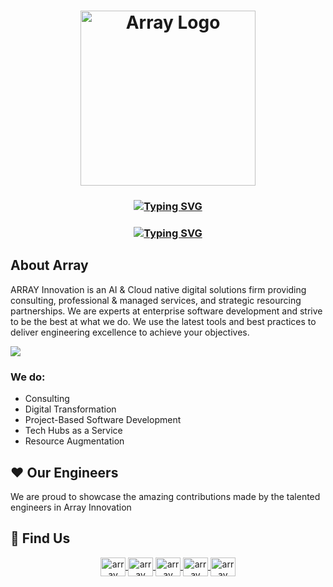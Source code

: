 


<h1 align ="center">
     <a href="https://www.array.world">
    <img align="center" width=280 src="https://static.wixstatic.com/media/9f8f10_0cdc6e51fd274c00b6eddad6c6eb9dd8~mv2.png/v1/fill/w_275,h_80,al_c,q_85,usm_0.66_1.00_0.01,enc_auto/LONG_1_4x.png" alt="Array Logo" />
     </a>
</h1>

<h3 align="center"> 

<a href="https://github.com/ArrayInnovation"><img src="https://readme-typing-svg.demolab.com?font=Fira+Code&duration=1000&pause=10000000000000000000000&color=2FA6B2&center=true&random=false&width=535&lines=Hello! We're ARRAY Innovation, and we do" alt="Typing SVG" /></a>

</h3>

<h3 align="center">
    <a href="https://git.io/typing-svg"><img src="https://readme-typing-svg.demolab.com?font=Fira+Code&size=22&pause=1000&color=5F8BEC&center=true&random=true&width=435&lines=Artificial+Intelligence;Software+Engineering;Cloud+Engineering" alt="Typing SVG" /></a>
</h3>


##  About Array

ARRAY Innovation is an AI & Cloud native digital solutions firm providing consulting, professional & managed services, and strategic resourcing partnerships. We are experts at enterprise software development and strive to be the best at what we do. We use the latest tools and best practices to deliver engineering excellence to achieve your objectives.

<img src="https://static.wixstatic.com/media/9f8f10_9e6785a0f0994cac914bea301baf5800~mv2.jpg/v1/fill/w_1573,h_132,fp_0.35_0.41,lg_1,q_80,enc_auto/9f8f10_9e6785a0f0994cac914bea301baf5800~mv2.jpg" />

### We do:

- Consulting
- Digital Transformation
- Project-Based Software Development
- Tech Hubs as a Service
- Resource Augmentation


## ❤️ Our Engineers

We are proud to showcase the amazing contributions made by the talented engineers in Array Innovation



## 📱 Find Us
<p align="center">
    <a href="https://www.array.world">
        <img align="center" src="https://www.svgrepo.com/show/278317/internet-www.svg" alt="array website" height="30" width="40" />
    </a> 
    <a href="https://www.instagram.com/array.world"> 
        <img align="center" src="https://raw.githubusercontent.com/rahuldkjain/github-profile-readme-generator/master/src/images/icons/Social/instagram.svg" alt="array insta" height="30" width="40" />
    </a>
    <a href="https://www.linkedin.com/company/array-world">
        <img align="center" src="https://raw.githubusercontent.com/rahuldkjain/github-profile-readme-generator/master/src/images/icons/Social/linked-in-alt.svg" alt="array linkedin" height="30" width="40" />
    </a>
         <a href="https://github.com/ArrayInnovation">
        <img align="center" src="https://raw.githubusercontent.com/rahuldkjain/github-profile-readme-generator/master/src/images/icons/Social/github.svg" alt="array github" height="30" width="40" />
    </a>  
     <a href="mailto:enquiries@array.world">
        <img align="center" src="https://upload.wikimedia.org/wikipedia/commons/d/df/Microsoft_Office_Outlook_%282018%E2%80%93present%29.svg" alt="array email" height="30" width="40" />
    </a>  
</p>


